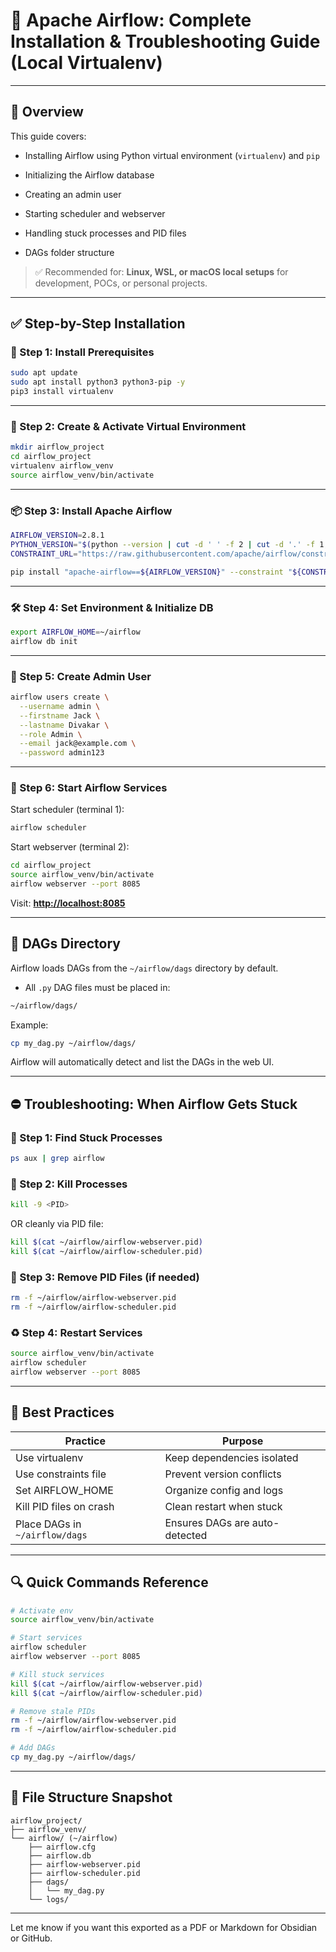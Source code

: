 # 🚀 Apache Airflow: Complete Installation & Troubleshooting Guide (Local Virtualenv)

---

## 🔹 Overview

This guide covers:

- Installing Airflow using Python virtual environment (`virtualenv`) and `pip`
    
- Initializing the Airflow database
    
- Creating an admin user
    
- Starting scheduler and webserver
    
- Handling stuck processes and PID files
    
- DAGs folder structure
    

> ✅ Recommended for: **Linux, WSL, or macOS local setups** for development, POCs, or personal projects.

---

## ✅ Step-by-Step Installation

### 🔧 Step 1: Install Prerequisites

```bash
sudo apt update
sudo apt install python3 python3-pip -y
pip3 install virtualenv
```

---

### 📁 Step 2: Create & Activate Virtual Environment

```bash
mkdir airflow_project
cd airflow_project
virtualenv airflow_venv
source airflow_venv/bin/activate
```

---

### 📦 Step 3: Install Apache Airflow

```bash
AIRFLOW_VERSION=2.8.1
PYTHON_VERSION="$(python --version | cut -d ' ' -f 2 | cut -d '.' -f 1,2)"
CONSTRAINT_URL="https://raw.githubusercontent.com/apache/airflow/constraints-${AIRFLOW_VERSION}/constraints-${PYTHON_VERSION}.txt"

pip install "apache-airflow==${AIRFLOW_VERSION}" --constraint "${CONSTRAINT_URL}"
```

---

### 🛠️ Step 4: Set Environment & Initialize DB

```bash
export AIRFLOW_HOME=~/airflow
airflow db init
```

---

### 👤 Step 5: Create Admin User

```bash
airflow users create \
  --username admin \
  --firstname Jack \
  --lastname Divakar \
  --role Admin \
  --email jack@example.com \
  --password admin123
```

---

### 🚀 Step 6: Start Airflow Services

Start scheduler (terminal 1):

```bash
airflow scheduler
```

Start webserver (terminal 2):

```bash
cd airflow_project
source airflow_venv/bin/activate
airflow webserver --port 8085
```

Visit: **[http://localhost:8085](http://localhost:8085/)**

---

## 📂 DAGs Directory

Airflow loads DAGs from the `~/airflow/dags` directory by default.

- All `.py` DAG files must be placed in:
    

```bash
~/airflow/dags/
```

Example:

```bash
cp my_dag.py ~/airflow/dags/
```

Airflow will automatically detect and list the DAGs in the web UI.

---

## ⛔️ Troubleshooting: When Airflow Gets Stuck

### 🔎 Step 1: Find Stuck Processes

```bash
ps aux | grep airflow
```

### 🔪 Step 2: Kill Processes

```bash
kill -9 <PID>
```

OR cleanly via PID file:

```bash
kill $(cat ~/airflow/airflow-webserver.pid)
kill $(cat ~/airflow/airflow-scheduler.pid)
```

### 🛃 Step 3: Remove PID Files (if needed)

```bash
rm -f ~/airflow/airflow-webserver.pid
rm -f ~/airflow/airflow-scheduler.pid
```

### ♻️ Step 4: Restart Services

```bash
source airflow_venv/bin/activate
airflow scheduler
airflow webserver --port 8085
```

---

## 🧬 Best Practices

|Practice|Purpose|
|---|---|
|Use virtualenv|Keep dependencies isolated|
|Use constraints file|Prevent version conflicts|
|Set AIRFLOW_HOME|Organize config and logs|
|Kill PID files on crash|Clean restart when stuck|
|Place DAGs in `~/airflow/dags`|Ensures DAGs are auto-detected|

---

## 🔍 Quick Commands Reference

```bash
# Activate env
source airflow_venv/bin/activate

# Start services
airflow scheduler
airflow webserver --port 8085

# Kill stuck services
kill $(cat ~/airflow/airflow-webserver.pid)
kill $(cat ~/airflow/airflow-scheduler.pid)

# Remove stale PIDs
rm -f ~/airflow/airflow-webserver.pid
rm -f ~/airflow/airflow-scheduler.pid

# Add DAGs
cp my_dag.py ~/airflow/dags/
```

---

## 📆 File Structure Snapshot

```
airflow_project/
├── airflow_venv/
└── airflow/ (~/airflow)
    ├── airflow.cfg
    ├── airflow.db
    ├── airflow-webserver.pid
    ├── airflow-scheduler.pid
    ├── dags/
    │   └── my_dag.py
    └── logs/
```

---

Let me know if you want this exported as a PDF or Markdown for Obsidian or GitHub.